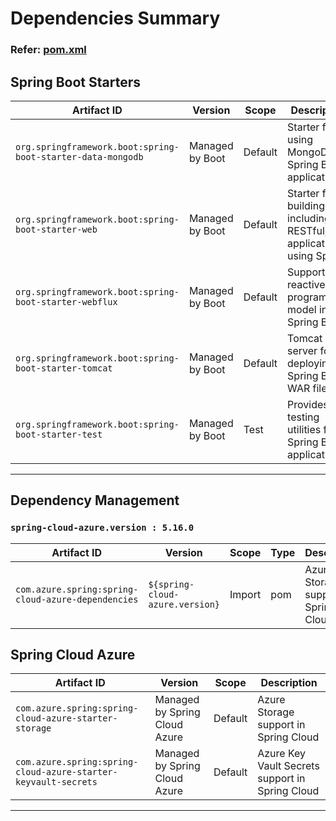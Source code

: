 # Dependencies Summary

### Refer: [pom.xml](./pom.xml)

## Spring Boot Starters

| Artifact ID                                                 | Version         | Scope   | Description                                                             |
|-------------------------------------------------------------|-----------------|---------|-------------------------------------------------------------------------|
| `org.springframework.boot:spring-boot-starter-data-mongodb` | Managed by Boot | Default | Starter for using MongoDB in Spring Boot applications.                  |
| `org.springframework.boot:spring-boot-starter-web`          | Managed by Boot | Default | Starter for building web, including RESTful, applications using Spring. |
| `org.springframework.boot:spring-boot-starter-webflux`      | Managed by Boot | Default | Supports reactive programming model in Spring Boot.                     |
| `org.springframework.boot:spring-boot-starter-tomcat`       | Managed by Boot | Default | Tomcat web server for deploying Spring Boot WAR files.                  |
| `org.springframework.boot:spring-boot-starter-test`         | Managed by Boot | Test    | Provides testing utilities for Spring Boot applications.                |

---

## Dependency Management
### `spring-cloud-azure.version : 5.16.0`

| Artifact ID                                        | Version                         | Scope  | Type | Description                           |
|----------------------------------------------------|---------------------------------|--------|------|---------------------------------------|
| `com.azure.spring:spring-cloud-azure-dependencies` | `${spring-cloud-azure.version}` | Import | pom  | Azure Storage support in Spring Cloud |


## Spring Cloud Azure

| Artifact ID                                                    | Version                       | Scope   | Description                                     |
|----------------------------------------------------------------|-------------------------------|---------|-------------------------------------------------|
| `com.azure.spring:spring-cloud-azure-starter-storage`          | Managed by Spring Cloud Azure | Default | Azure Storage support in Spring Cloud           |
| `com.azure.spring:spring-cloud-azure-starter-keyvault-secrets` | Managed by Spring Cloud Azure | Default | Azure Key Vault Secrets support in Spring Cloud |

---
